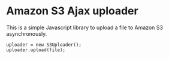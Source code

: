 Amazon S3 Ajax uploader
=======================

This is a simple Javascript library to upload a file to Amazon S3 asynchronously.

    uploader = new S3Uploader();
    uploader.upload(file);